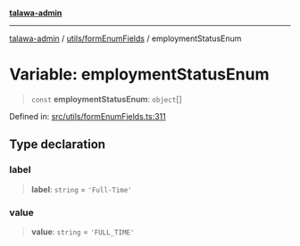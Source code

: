 [**talawa-admin**](../../../README.md)

***

[talawa-admin](../../../README.md) / [utils/formEnumFields](../README.md) / employmentStatusEnum

# Variable: employmentStatusEnum

> `const` **employmentStatusEnum**: `object`[]

Defined in: [src/utils/formEnumFields.ts:311](https://github.com/gautam-divyanshu/talawa-admin/blob/9fef64ff9fb30eb3195cc9100606d8b7a89bca79/src/utils/formEnumFields.ts#L311)

## Type declaration

### label

> **label**: `string` = `'Full-Time'`

### value

> **value**: `string` = `'FULL_TIME'`
